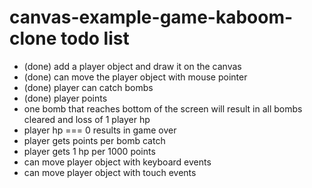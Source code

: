 # canvas-example-game-kaboom-clone todo list

* (done) add a player object and draw it on the canvas
* (done) can move the player object with mouse pointer
* (done) player can catch bombs
* (done) player points
* one bomb that reaches bottom of the screen will result in all bombs cleared and loss of 1 player hp
* player hp === 0 results in game over
* player gets points per bomb catch
* player gets 1 hp per 1000 points
* can move player object with keyboard events
* can move player object with touch events